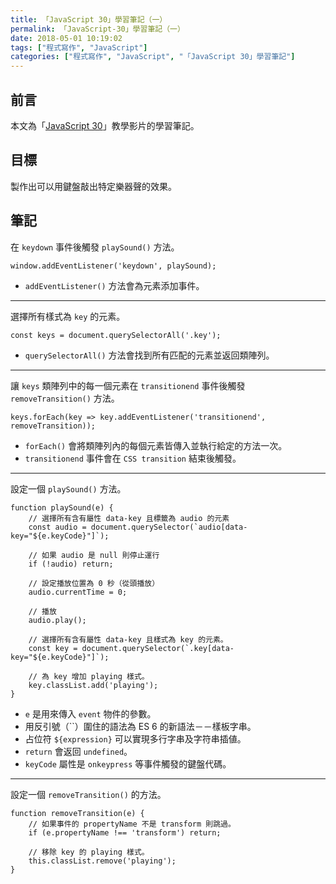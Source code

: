 ```yaml
---
title: 「JavaScript 30」學習筆記（一）
permalink: 「JavaScript-30」學習筆記（一）
date: 2018-05-01 10:19:02
tags: ["程式寫作", "JavaScript"]
categories: ["程式寫作", "JavaScript", "「JavaScript 30」學習筆記"]
---
```


## 前言

本文為「[JavaScript 30](https://javascript30.com/)」教學影片的學習筆記。

## 目標

製作出可以用鍵盤敲出特定樂器聲的效果。

## 筆記

在 `keydown` 事件後觸發 `playSound()` 方法。

```JS
window.addEventListener('keydown', playSound);
```

- `addEventListener()` 方法會為元素添加事件。

---

選擇所有樣式為 `key` 的元素。

```JS
const keys = document.querySelectorAll('.key');
```

- `querySelectorAll()` 方法會找到所有匹配的元素並返回類陣列。

---

讓 `keys` 類陣列中的每一個元素在 `transitionend` 事件後觸發 `removeTransition()` 方法。

```JS
keys.forEach(key => key.addEventListener('transitionend', removeTransition));
```

- `forEach()` 會將類陣列內的每個元素皆傳入並執行給定的方法一次。
- `transitionend` 事件會在 `CSS transition` 結束後觸發。

---

設定一個 `playSound()` 方法。

```JS
function playSound(e) {
    // 選擇所有含有屬性 data-key 且標籤為 audio 的元素
    const audio = document.querySelector(`audio[data-key="${e.keyCode}"]`);

    // 如果 audio 是 null 則停止運行
    if (!audio) return;

    // 設定播放位置為 0 秒（從頭播放）
    audio.currentTime = 0;

    // 播放
    audio.play();

    // 選擇所有含有屬性 data-key 且樣式為 key 的元素。
    const key = document.querySelector(`.key[data-key="${e.keyCode}"]`);

    // 為 key 增加 playing 樣式。
    key.classList.add('playing');
}
```

- `e` 是用來傳入 `event` 物件的參數。
- 用反引號（\`\`）圍住的語法為 ES 6 的新語法－－樣板字串。
- 占位符 `${expression}` 可以實現多行字串及字符串插値。
- `return` 會返回 `undefined`。
- `keyCode` 屬性是 `onkeypress` 等事件觸發的鍵盤代碼。

---

設定一個 `removeTransition()` 的方法。

```JS
function removeTransition(e) {
    // 如果事件的 propertyName 不是 transform 則跳過。
    if (e.propertyName !== 'transform') return;

    // 移除 key 的 playing 樣式。
    this.classList.remove('playing');
}
```
